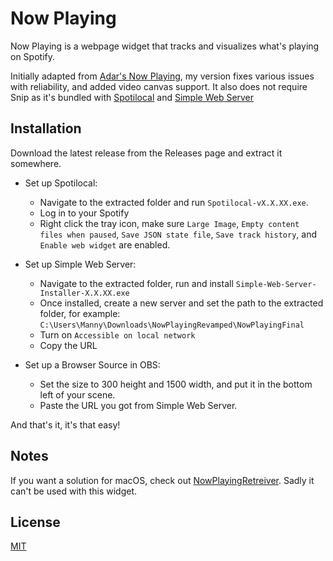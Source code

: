 # Now Playing

Now Playing is a webpage widget that tracks and visualizes what's playing on Spotify.

Initially adapted from [Adar's Now Playing](https://github.com/adarhef/NowPlaying), my version fixes various issues with reliability, and added video canvas support.
It also does not require Snip as it's bundled with [Spotilocal](https://github.com/jmswrnr/spotilocal) and [Simple Web Server](https://github.com/terreng/simple-web-server)

## Installation

Download the latest release from the Releases page and extract it somewhere.

* Set up Spotilocal: 
    * Navigate to the extracted folder and run `Spotilocal-vX.X.XX.exe`.
    * Log in to your Spotify
    * Right click the tray icon, make sure `Large Image`, `Empty content files when paused`, `Save JSON state file`, `Save track history`, and `Enable web widget` are enabled.
      
* Set up Simple Web Server:
    * Navigate to the extracted folder, run and install `Simple-Web-Server-Installer-X.X.XX.exe`
    * Once installed, create a new server and set the path to the extracted folder, for example: `C:\Users\Manny\Downloads\NowPlayingRevamped\NowPlayingFinal`
    * Turn on `Accessible on local network`
    * Copy the URL

* Set up a Browser Source in OBS: 
    * Set the size to 300 height and 1500 width, and put it in the bottom left of your scene. 
    * Paste the URL you got from Simple Web Server.

And that's it, it's that easy!


## Notes

If you want a solution for macOS, check out [NowPlayingRetreiver](https://github.com/adarhef/NowPlayingRetriever). Sadly it can't be used with this widget.

## License
[MIT](https://choosealicense.com/licenses/mit/)
